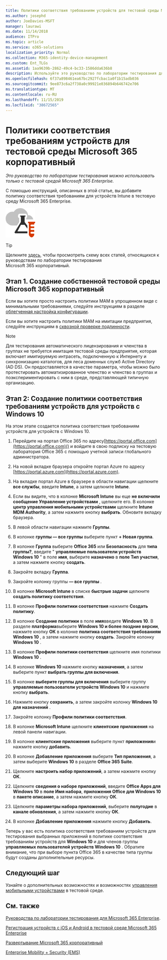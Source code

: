 ```yaml
---
title: Политики соответствия требованиям устройств для тестовой среды Microsoft 365 корпоративный
ms.author: josephd
author: JoeDavies-MSFT
manager: laurawi
ms.date: 11/14/2018
audience: ITPro
ms.topic: article
ms.service: o365-solutions
localization_priority: Normal
ms.collection: M365-identity-device-management
ms.custom: Ent_TLGs
ms.assetid: 1aa9639b-2862-49c4-bc33-1586dda636b8
description: Используйте это руководство по лаборатории тестирования для добавления политик соответствия требованиям к устройствам Intune в тестовую среду Microsoft 365 Enterprise.
ms.openlocfilehash: 6f37a898461ea67bc2927fcbac1a0f1b15adb036
ms.sourcegitcommit: 9ee873c6a2f738a0c99921e036894b646742e706
ms.translationtype: MT
ms.contentlocale: ru-RU
ms.lasthandoff: 11/15/2019
ms.locfileid: "38672565"
---
```

# <a name="device-compliance-policies-for-your-microsoft-365-enterprise-test-environment"></a>Политики соответствия требованиям устройств для тестовой среды Microsoft 365 корпоративный

*Это руководство по лаборатории тестирования можно использовать только с тестовой средой Microsoft 365 Enterprise.*

С помощью инструкций, описанных в этой статье, вы добавите политику соответствия требованиям для устройств Intune в тестовую среду Microsoft 365 Enterprise.

![Руководства по лаборатории тестирования для облака Майкрософт](media/m365-enterprise-test-lab-guides/cloud-tlg-icon.png)

> [!TIP]
> Щелкните [здесь](media/m365-enterprise-test-lab-guides/Microsoft365EnterpriseTLGStack.pdf), чтобы просмотреть схему всех статей, относящихся к руководствам по лаборатории тестирования Microsoft 365 корпоративный.

## <a name="phase-1-build-out-your-microsoft-365-enterprise-test-environment"></a>Этап 1. Создание собственной тестовой среды Microsoft 365 корпоративный

Если вы хотите просто настроить политики MAM в упрощенном виде с минимальными требованиями, следуйте инструкциям в разделе [облегченная настройка конфигурации](lightweight-base-configuration-microsoft-365-enterprise.md).
  
Если вы хотите настроить политики MAM на имитации предприятия, следуйте инструкциям в [сквозной проверке подлинности](pass-through-auth-m365-ent-test-environment.md).
  
> [!NOTE]
> Для тестирования автоматического лицензирования и членства в группах не требуется имитация тестовой среды предприятия, которая включает имитируемую интрасеть, подключенную к Интернету и синхронизацию каталогов, для леса доменных служб Active Directory (AD DS). Он предоставляется в качестве параметра, чтобы можно было протестировать автоматизированное членство и членство в группах и поэкспериментировать с ним в среде, представляющей типичную организацию. 
>  

## <a name="phase-2-create-a-device-compliance-policy-for-windows-10-devices"></a>Этап 2: Создание политики соответствия требованиям устройств для устройств с Windows 10

На этом этапе создается политика соответствия требованиям устройств для устройств с Windows 10.
  
1. Перейдите на портал Office 365 по адресу[https://portal.office.com](https://portal.office.com)() и войдите в свою подписку на тестовую лаборатория Office 365 с помощью учетной записи глобального администратора.
    
2. На новой вкладке браузера откройте портал Azure по адресу [https://portal.azure.com](https://portal.azure.com).

3. На вкладке портал Azure в браузере в области навигации щелкните **все службы**, введите **Intune**, а затем щелкните **Intune**.
    
4. Если вы видите, что в колонке **Microsoft Intune** вы еще **не включили сообщение Управление устройствами** , щелкните его. В колонке **центр управления мобильными устройствами** щелкните **Intune MDM Authority**, а затем нажмите кнопку **выбрать**. Обновите вкладку браузера.
    
5. В левой области навигации нажмите **Группы**.
    
6. В колонке **группы — все группы** выберите пункт **+ Новая группа**.
    
7. В колонке **Группа** выберите **Office 365** или **Безопасность** для **типа группы?**, введите " **управляемые пользователи устройств Windows 10** " в поле **имя**, выберите **назначено** в **поле Тип участия**, а затем нажмите кнопку **создать**. 
    
8. Закройте вкладку **Группа**.
    
11. Закройте колонку группы **— все группы** .
    
12. В колонке **Microsoft Intune** в списке **быстрые задачи** щелкните **создать политику соответствия**.
    
13. В колонке **Профили политики соответствия** нажмите **Создать политику**.
    
14. В колонке **Создание политики** в поле **имя**введите **Windows 10**. В разделе **платформа**выберите **Windows 10 и более поздние версии**, нажмите кнопку **ОК** в колонке **политика соответствия требованиям Windows 10** , а затем нажмите кнопку **создать**. Закройте колонку **Windows 10** .
    
15. В колонке **Профили политики соответствия** щелкните имя политики **Windows 10** .
    
16. В колонке **Windows 10** нажмите кнопку **назначения**, а затем выберите пункт **выбрать группы для включения**.
    
17. В колонке **выберите группы для включения** выберите группу **управляемые пользователи устройств Windows 10** и нажмите кнопку **выбрать**.
    
18. Нажмите кнопку **сохранить**, а затем закройте колонку **Windows 10 для назначений** .
    
19. Закройте колонку **Профили политики соответствия**.
    
20. В колонке **Microsoft Intune** щелкните **клиентские приложения** на левой панели навигации.
    
21. В колонке **клиентские приложения** выберите пункт **приложения**и нажмите кнопку **добавить**. 

22. В колонке **Добавление приложения** выберите **Тип приложения**, а затем выберите **Windows 10** в разделе **Office 365 Suite**.

23. Щелкните **настроить набор приложений**, а затем нажмите кнопку **ОК**.

24. Щелкните **сведения о наборе приложений**, введите **Office Apps для Windows 10** в **поле Имя набора**, **приложения Office для Windows 10** в **пакете описание**, а затем нажмите кнопку **ОК**.

25. Щелкните **параметры набора приложений**, выберите **полугодие** в **канале обновления**, а затем нажмите кнопку **ОК**.

26. В колонке **Добавление приложения** нажмите кнопку **Добавить**.

Теперь у вас есть политика соответствия требованиям устройств для тестирования выбранных приложений в политике соответствия требованиям устройств для **Windows 10** и для членов группы **управляемых пользователей устройств Windows 10** . Обратите внимание, что при выборе пункта Office 365 в качестве типа группы будут созданы дополнительные ресурсы. 
  
## <a name="next-step"></a>Следующий шаг

Узнайте о дополнительных возможностях и возможностях [управления мобильными устройствами](m365-enterprise-test-lab-guides.md#mobile-device-management) в тестовой среде.

## <a name="see-also"></a>См. также

[Руководства по лаборатории тестирования для Microsoft 365 Enterprise](m365-enterprise-test-lab-guides.md).
  
[Регистрация устройств с iOS и Android в тестовой среде Microsoft 365 Enterprise](enroll-ios-and-android-devices-in-your-microsoft-enterprise-365-dev-test-environ.md)
  
[Развертывание Microsoft 365 корпоративный](deploy-microsoft-365-enterprise.md)

[Enterprise Mobility + Security (EMS)](https://www.microsoft.com/cloud-platform/enterprise-mobility-security)
